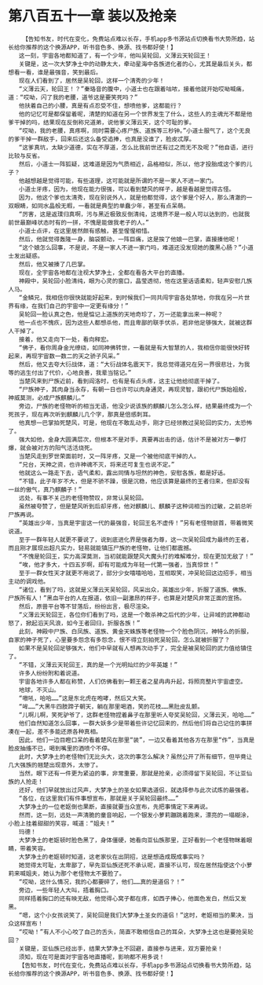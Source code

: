 # 第八百五十一章 装以及抢亲
        【告知书友，时代在变化，免费站点难以长存，手机app多书源站点切换看书大势所趋，站长给你推荐的这个换源APP，听书音色多、换源、找书都好使！】
       这一刻，宇宙各地都知道了，有一个少年，他叫吴轮回，义薄云天轮回王！
       关键是，这一次大梦净土中的动静太大，牵动星海中各族进化者的心，尤其是最后关头，都想看一看，谁是最强音，笑到最后。
       现在人们看到了，居然是吴轮回，这样一个清秀的少年！
       “义薄云天，轮回王！？”秦珞音的腹中，小道士也在跟着咕哝，接着他就开始哎呦喊痛，道：“哎呦，闪了我的老腰，道爷这是要笑死吗？”
       他扶着自己的小腰，真是有点忍受不住，想喷他爹，这都能行？
       他的记忆可是都保留着呢，清楚的知道在另一个世界发生了什么，这些人的主魂光不都是他爹干掉的吗，结果现在反倒称兄道弟，说他爹义薄云天，这个可耻的爹。
       “哎呦，我的老腰，真疼啊，同时需要心疼尸族、道族等三秒钟。”小道士服气了，这个无良的爹干掉一群敌手，回来后还这么备受追捧，也真是没谁了，脸皮忒厚。
       “这爹真坑，太缺少道德，实在不厚道，怎么比我前世还有过之而无不及呢？”他自语，进行比较与反省。
       然后，小道士一阵狐疑，这难道是因为气质相近，品格相似，所以，他才投胎成这个爹的儿子？
       他越想越是觉得可能，有些道理，这可能就是所谓的不是一家人不进一家门。
       小道士牙疼，因为，他现在能力很强，可以看到楚风的样子，越是看越是觉得古怪。
       因为，他这个爹也太清秀，现在别说外人，就是他都觉得，这个爹是个好人，那么清澈的一双眼睛，如同水晶般无暇，一看就是典型的单蠢少年，甚至有点呆萌。
       “厉害，这是返璞归真啊，污与黑近极致反倒清纯，这境界不是一般人可以达到的，也就我前世最巅峰状态时有的一拼，不愧是能做我老子的人。”
       小道士点评，在这里居然颇有感触，甚至惺惺相惜。
       然后，他就觉得轰隆一身，脑袋颤动，一阵巨痛，这是挨了他娘一巴掌，直接揍他呢！
       “这个娘怎么回事，不是说，不是一家人不进一家门吗，难道还没发现她的腹黑心肠？”小道士发出疑惑。
       然后，他又被揍了几巴掌。
       现在，全宇宙各地都在注视大梦净土，全都在看各大平台的直播。
       神殿中，吴轮回小脸清纯，眼为心灵的窗口，晶莹透彻，他在这里话语柔和，轻声安慰几族人马。
       “金鳞兄，我相信你很快就能好起来，到时候我们一同共闯宇宙各处禁地，你我在另一片世界有缘，在我们自己的宇宙中一定更有缘分！”
       吴轮回一脸认真之色，他是惦记上道族的天地奇珍了，万一还能拿出来一种呢？
       他一点也不愧疚，因为这些人都想杀他，而且卑鄙的联手伏杀，若非他足够强大，就被这群人干掉了。
       接着，他又走向下一处，看向释宏。
       “佛子，看你周身金光缭绕，如同神佛转世，一看就是有大智慧的人，我相信你能很快好转起来，再现宇宙数一数二的天之骄子风采。”
       然后，他又去夸大衍战体，道：“大衍战体名震天下，我总觉得道兄在另一界很悲壮，为我等的逃生付出了代价，心地良善，我辈当铭记。”
       当楚风来到尸族近前，看到阎洛时，也有是有点头疼，这主让他给彻底干掉了。
       “尸族神子，其肉身当永存，有朝一日也许可以肉身通灵，再现灵智，跟初代尸族始祖般，神威莫测，必成尸族麒麟儿。”
       旁边，尸族的老怪物听的相当无语，他没少说该族的麒麟儿怎么怎么样，结果最终成为一个死孩子，现在再次听到麒麟儿几个字，那真是倍感刺耳。
       他真想一巴掌拍死楚风，可是，他现在不敢乱动手，刚才已经领教过吴轮回的实力，太恐怖了。
       强大如他，金身大圆满层次，但根本不是对手，真要再出击的话，估计不是被对方一拳打爆，就会被对方的阳气活活烧死。
       当楚风走到罗世荣面前时，又一阵牙疼，又是一个被他彻底干掉的人。
       “兄台，天神之资，也许神魂不灭，将来还可复生也说不定。”
       他就这么一路走下去，语气柔和，露出同情与坦然的神色，安慰各族，都是好话。
       “不错，此子年岁不大，但是不骄不躁，很是沉稳，他应该算是最终的王者归来，但却没有一丝的傲气，真乃麒麟子！”
       远处，有事不关己的老怪物赞叹，非常认吴轮回。
       虽然被夸赞了，但是楚风听到后却牙疼，他对麒麟儿、麒麟子这种词相当的过敏，之前总听尸族再说。
       “英雄出少年，当真是宇宙这一代的最强音，轮回王名不虚传！”另有老怪物颔首，带着微笑说道。
       至于一群年轻人就更不要说了，说到底进化界是强者为尊，这一次吴轮回成为最终的王者，而且刚才展现出超凡实力，轻易就能镇压尸族的老怪物，让他们都震撼。
       “不愧是轮回王，实力高深莫测，当初就能跟楚风大魔头打的难解难分，现在更加无敌了！”
       “唉，他才多大，十四五岁啊，却有可能成为年轻一代第一强者，当真惊世！”
       至于一群女性天才就更不用说了，部分少女嘻嘻哈哈，互相取笑，冲吴轮回这边招手，相当主动的调戏他。
       “诸位，看到了吗，这就是义薄云天吴轮回，风采出众，英雄出少年，折服了道族、佛族、尸族所有人！”黑血平台的人在报道，依旧一副激昂的样子，也算是对楚风非常正面的宣扬。
       然后，原兽平台等不甘落后，纷纷出言，极尽渲染。
       “义薄云天轮回王，各位你们看到了吗，这是一个敢杀神之后代的少年，让异域的武神都动怒了，掀起滔天风浪，如今王者回归，折服各族！”
       此刻，神殿中尸族、白凤族、道族、黄金天蛛族等老怪物一个个脸色阴沉，神特么的折服，自家的神子死了，心里要多怨念有多怨念，恨不得立刻拍死吴轮回，怎么就被折服了？
       如果不是吴轮回足够强大，他们中早就有人想再次动手了，完全是被吴轮回的武力值给镇住了。
       “不错，义薄云天轮回王，真的是一个光明灿烂的少年英雄！”
       许多人纷纷附和着说道。
       宇宙各地许多人都在称赞，人们仿佛看到一颗王者之星冉冉升起，将照亮整片宇宙虚空。
       地球，不灭山。
       “嗷吼，哈哈……”这是东北虎在咆哮，然后又大笑。
       “哞……”大黑牛四肢蹄子朝天，躺在那里喝酒，笑的花枝……黑肚皮乱颤。
       “儿啊儿啊，笑死驴爷了，这群老怪物捏着鼻子在那里听人夸奖吴轮回，义薄云天，哈哈……”
       他们自然知道怎么回事，一群大妖多少是带着些许记忆回来的，然后他们将自己记住的事拼凑在一起，差不多能还原各种真相。
       因此，他们一边目瞪口呆的看着楚风在那里“装”，一边又看着其他各方在那里“作”，当真是脸皮抽搐不已，喝到嘴里的酒喷个不停。
       此时，大梦净土的老怪物们无比头大，这次的事怎么解决？虽然公开了所有细节，但毕竟让几大强族的翘楚出现意外，太惨了。
       当然，眼下还有一件更为紧迫的事，非常重要，那就是抢亲，必须得留下吴轮回，不让亚仙族的人抢走！
       还好，他们早就放出过风声，大梦净土的圣女如果选道侣，就选择参与此次试炼的最强者。
       “各位，在这里我们有件事想宣布，那就是关于吴轮回最终……”
       大梦净土的一位老妪倒也果断，直接就要当众宣布，先把事情定下来再说。
       然而，这一刻，远处一声清脆的童音响起，一个银发小萝莉蹦跳着跑来，漂亮的一塌糊涂，小脸上挂着甜甜的笑容，喊道：“姐夫！”
       玛德！
       大梦净土的老妪顿时脸色黑了，身体僵硬，她看向亚仙族那里，正好看到一个老怪物眯着眼睛，带着笑容。
       大梦净土的老妪顿时知道，这老家伙在出阴招，这是想造成既成事实吗？
       她觉得太可耻，太卑鄙了，早先亚仙族还死不承认呢，直接不认可，现在居然指使这个小萝莉来喊姐夫，她认为那个老怪物太不要脸了。
       “哎呦，这什么情况，我的心都要碎了，他们……真的是道侣？！”
       旁边，一些年轻人大叫，捂着胸口。
       同样捂着胸口的还有映无敌，他觉得心窝子都在疼，如西子捧心，他面色发白，然后又发黑。
       “嗯，这个小女孩说笑了，吴轮回是我们大梦净土圣女的道侣！”这时，老妪相当的果决，当众这样宣布！
       “哎呦！”有人不小心咬了自己的舌头，简直不敢相信自己的耳朵，大梦净土这也是要抢吴轮回？
       关键是，亚仙族已经出手，结果大梦净土不回避，直接参与进来，双方要抢亲！
       须知，现在可是面对宇宙各地直播呢，影响都不用多说！
       【告知书友，时代在变化，免费站点难以长存，手机app多书源站点切换看书大势所趋，站长给你推荐的这个换源APP，听书音色多、换源、找书都好使！】